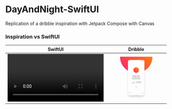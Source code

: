 # DayAndNight-SwiftUI

Replication of a dribble inspiration with Jetpack Compose with Canvas

### Inspiration vs SwiftUI

| SwiftUI | Dribble | 
| ------------- | ------------- |
| ![SwiftUI](https://github.com/norrisboat/DayAndNight-SwiftUI/blob/main/Media/SwiftUI%20DayAndNight.mov "SwiftUI")  | ![Dribble](https://github.com/norrisboat/DayAndNight-SwiftUI/blob/main/Media/DribbleInspiration.gif "Dribble") |
